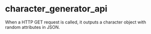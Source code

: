 # character_generator_api
When a HTTP GET request is called, it outputs a character object with random attributes in JSON. 

